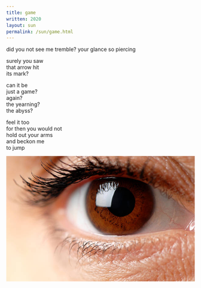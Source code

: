 ```yaml
---
title: game
written: 2020
layout: sun 
permalink: /sun/game.html
---
```


<div class="poem">
did you not see  
me tremble?  
your glance  
so piercing  

surely you saw  
that arrow hit  
its mark?  

can it be  
just a game?  
again?  
the yearning?  
the abyss?  

feel it too  
for then you would not  
hold out your arms  
and beckon me  
to jump  
</div>

!["brown eye"](/assets/images/bucket/brownEye.jpg "brown eye")  
